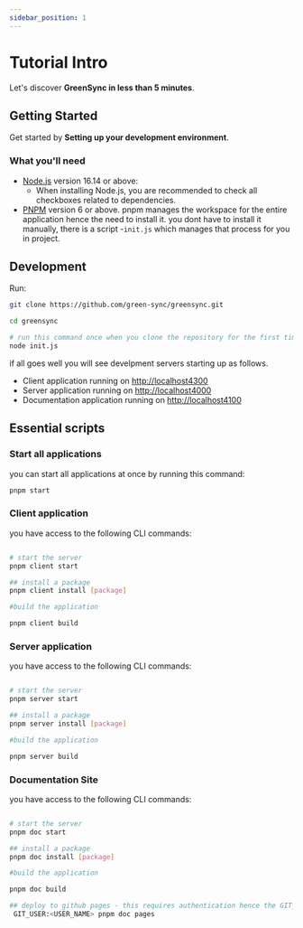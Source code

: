 ```yaml
---
sidebar_position: 1
---
```


# Tutorial Intro

Let's discover **GreenSync in less than 5 minutes**.

## Getting Started

Get started by **Setting up your development environment**.

### What you'll need

- [Node.js](https://nodejs.org/en/download/) version 16.14 or above:
  - When installing Node.js, you are recommended to check all checkboxes related to dependencies.
- [PNPM](https://pnpm.org) version 6 or above. pnpm manages the workspace for the entire application hence the need to install it. you dont have to install it manually, there is a script -`init.js` which manages that process for you in project.

## Development

Run:

```bash
git clone https://github.com/green-sync/greensync.git

cd greensync

# run this command once when you clone the repository for the first time
node init.js
```

if all goes well you will see develpment servers starting up as follows.

- Client application running on [http://localhost4300](localhost:4300)
- Server application running on [http://localhost4000](localhost:4000)
- Documentation application running on [http://localhost4100](localhost:4100)

## Essential scripts

### Start all applications

you can start all applications at once by running this command:

```bash
pnpm start
```

### Client application

you have access to the following CLI commands:

```bash

# start the server
pnpm client start

## install a package
pnpm client install [package]

#build the application

pnpm client build


```

### Server application

you have access to the following CLI commands:

```bash

# start the server
pnpm server start

## install a package
pnpm server install [package]

#build the application

pnpm server build


```

### Documentation Site

you have access to the following CLI commands:

```bash

# start the server
pnpm doc start

## install a package
pnpm doc install [package]

#build the application

pnpm doc build

## deploy to github pages - this requires authentication hence the GIT_USER flag
 GIT_USER:<USER_NAME> pnpm doc pages

```

